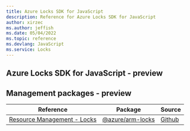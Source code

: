 ```yaml
---
title: Azure Locks SDK for JavaScript
description: Reference for Azure Locks SDK for JavaScript
author: xirzec
ms.author: jeffish
ms.date: 05/04/2022
ms.topic: reference
ms.devlang: JavaScript
ms.service: Locks
---
```

## Azure Locks SDK for JavaScript - preview
## Management packages - preview
| Reference | Package | Source |
|---|---|---|
|[Resource Management - Locks](javascript/api/overview/azure/arm-locks-readme)|[@azure/arm-locks](https://www.npmjs.com/package/@azure/arm-locks)|[Github](https://github.com/Azure/azure-sdk-for-js/blob/main/sdk/locks/arm-locks)|

